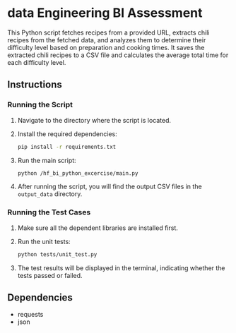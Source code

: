 # data Engineering BI Assessment

This Python script fetches recipes from a provided URL, extracts chili recipes from the fetched data, and analyzes them to determine their difficulty level based on preparation and cooking times. It saves the extracted chili recipes to a CSV file and calculates the average total time for each difficulty level.

## Instructions

### Running the Script

1. Navigate to the directory where the script is located.

2. Install the required dependencies:

    ```bash
    pip install -r requirements.txt
    ```

3. Run the main script:

    ```bash
    python /hf_bi_python_excercise/main.py
    ```

4. After running the script, you will find the output CSV files in the `output_data` directory.

### Running the Test Cases

1. Make sure all the dependent libraries are installed first.

2. Run the unit tests:

    ```bash
    python tests/unit_test.py
    ```

3. The test results will be displayed in the terminal, indicating whether the tests passed or failed.

## Dependencies

- requests
- json

